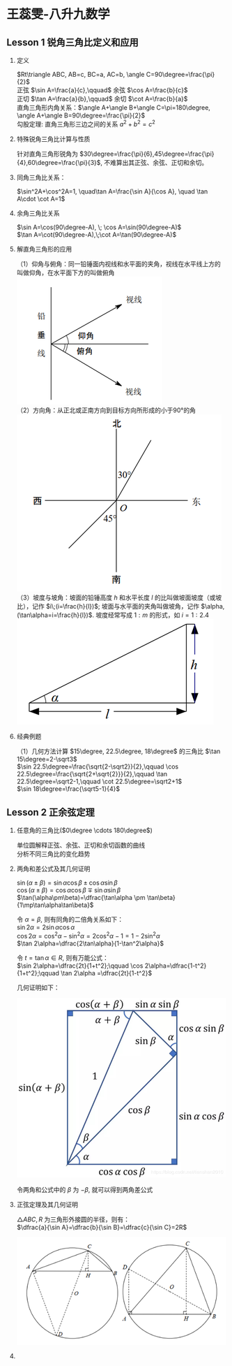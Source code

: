 # 王蕊雯-八升九数学

## Lesson 1 锐角三角比定义和应用

1. 定义
    
    $Rt\triangle ABC, AB=c, BC=a, AC=b, \angle C=90\degree=\frac{\pi}{2}$  
    正弦 $\sin A=\frac{a}{c},\qquad$ 
    余弦 $\cos A=\frac{b}{c}$  
    正切 $\tan A=\frac{a}{b},\qquad$ 
    余切 $\cot A=\frac{b}{a}$  
    直角三角形内角关系：$\angle A+\angle B+\angle C=\pi=180\degree, \angle A+\angle B=90\degree=\frac{\pi}{2}$  
    勾股定理: 直角三角形三边之间的关系 $a^2+b^2=c^2$

2. 特殊锐角三角比计算与性质

    针对直角三角形锐角为 $30\degree=\frac{\pi}{6},45\degree=\frac{\pi}{4},60\degree=\frac{\pi}{3}$, 不难算出其正弦、余弦、正切和余切。

3. 同角三角比关系：

    $\sin^2A+\cos^2A=1, \quad\tan A=\frac{\sin A}{\cos A}, \quad \tan A\cdot \cot A=1$

4. 余角三角比关系

    $\sin A=\cos(90\degree-A), \; \cos A=\sin(90\degree-A)$   
    $\tan A=\cot(90\degree-A),\;\cot A=\tan(90\degree-A)$

5. 解直角三角形的应用

    （1）仰角与俯角：同一铅锤面内视线和水平面的夹角，视线在水平线上方的叫做仰角，在水平面下方的叫做俯角  
    ![俯仰角](images/俯仰角.png)  
    （2）方向角：从正北或正南方向到目标方向所形成的小于90°的角  
    ![方向角](images/方向角.png)  
    （3）坡度与坡角：坡面的铅锤高度 $h$ 和水平长度 $l$ 的比叫做坡面坡度（或坡比），记作 $i\;(i=\frac{h}{l})$; 坡面与水平面的夹角叫做坡角，记作 $\alpha,(\tan\alpha=i=\frac{h}{l})$. 坡度经常写成 $1:m$ 的形式，如 $i=1:2.4$  
    ![坡度与坡角](images/坡度与坡角.png)

6. 经典例题

    （1）几何方法计算 $15\degree, 22.5\degree, 18\degree$ 的三角比
    $\tan 15\degree=2-\sqrt3$   
    $\sin 22.5\degree=\frac{\sqrt{2-\sqrt2}}{2},\qquad \cos 22.5\degree=\frac{\sqrt{2+\sqrt{2}}}{2},\qquad \tan 22.5\degree=\sqrt2-1,\qquad \cot 22.5\degree=\sqrt2+1$  
    $\sin 18\degree=\frac{\sqrt5-1}{4}$

## Lesson 2 正余弦定理

1. 任意角的三角比($0\degree \cdots 180\degree$)

    单位圆解释正弦、余弦、正切和余切函数的曲线   
    分析不同三角比的变化趋势

2. 两角和差公式及其几何证明

    $\sin(\alpha\pm\beta)=\sin\alpha\cos\beta \pm \cos\alpha\sin\beta$  
    $\cos(\alpha\pm\beta)=\cos\alpha\cos\beta \mp \sin\alpha\sin\beta$  
    $\tan(\alpha\pm\beta)=\dfrac{\tan\alpha \pm \tan\beta}{1\mp\tan\alpha\tan\beta}$  
    
    令 $\alpha=\beta$, 则有同角的二倍角关系如下：   
    $\sin 2\alpha=2\sin\alpha\cos\alpha$  
    $\cos 2\alpha=\cos^2\alpha-\sin^2\alpha=2\cos^2\alpha-1 = 1-2\sin^2\alpha$  
    $\tan 2\alpha=\dfrac{2\tan\alpha}{1-\tan^2\alpha}$

    令 $t=\tan\alpha \in R$, 则有万能公式：  
    $\sin 2\alpha=\dfrac{2t}{1+t^2};\qquad \cos 2\alpha=\dfrac{1-t^2}{1+t^2};\qquad \tan 2\alpha =\dfrac{2t}{1-t^2}$

    几何证明如下：

    ![两角和公式证明](images/两角和公式证明.png)

    令两角和公式中的 $\beta$ 为 $-\beta$, 就可以得到两角差公式

3. 正弦定理及其几何证明

    $\triangle ABC, R$ 为三角形外接圆的半径，则有：  
    $\dfrac{a}{\sin A}=\dfrac{b}{\sin B}=\dfrac{c}{\sin C}=2R$   

    ![正弦定理之证明](images/正弦定理证明.png)
    
4. 